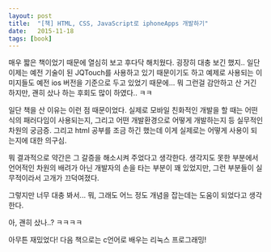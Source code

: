 ```yaml
---
layout: post
title:  "[책] HTML, CSS, JavaScript로 iphoneApps 개발하기"
date:   2015-11-18
tags: [book]
---
```


매우 짧은 책이었기 때문에 열심히 보고 후다닥 해치웠다. 굉장히 대충 보긴 했지.. 일단 이제는 예전 기술이 된 JQTouch를 사용하고 있기 때문이기도 하고 예제로 사용되는 이미지들도 예전 ios 버전을 기준으로 두고 있었기 때문에... 뭐 그런걸 감안하고 산 거긴 하지만, 괜히 샀나 하는 후회도 많이 하였다.. ㅋㅋ 

  일단 책을 산 이유는 이런 점 때문이었다. 실제로 모바일 친화적인 개발을 할 때는 어떤 식의 패러다임이 사용되는지, 그리고 어떤 개발환경으로 어떻게 개발하는지 등 실무적인 차원의 궁금증. 그리고 html 공부를 조금 하긴 했는데 이게 실제로는 어떻게 사용이 되는지에 대한 의구심. 

  뭐 결과적으로 약간은 그 갈증을 해소시켜 주었다고 생각한다. 생각지도 못한 부분에서 언어적인 차원의 배려가 아닌 개발자의 손을 타는 부분이 꽤 있었지만, 그런 부분들이 실무적이라서 고개가 끄덕여졌다. 

  그렇지만 너무 대충 봐서... 뭐, 그래도 어느 정도 개념을 잡는데는 도움이 되었다고 생각한다. 

  아, 괜히 샀나..? ㅋㅋㅋㅋ 

  아무튼 재밌었다! 다음 책으로는 c언어로 배우는 리눅스 프로그래밍!